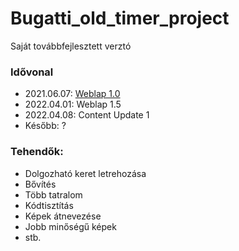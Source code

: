 # Bugatti_old_timer_project
Saját továbbfejlesztett verztó

### Idővonal
  - 2021.06.07: [Weblap 1.0](https://github.com/Petint/Bugatti_old_timer_project/releases/tag/1.0)
  - 2022.04.01: Weblap 1.5
  - 2022.04.08: Content Update 1
  - Később: ?
 
 ### Tehendők:
  - Dolgozható keret letrehozása
  - Bővítés
  - Több tatralom
  - Kódtisztítás
  - Képek átnevezése
  - Jobb minőségű képek
  - stb.

